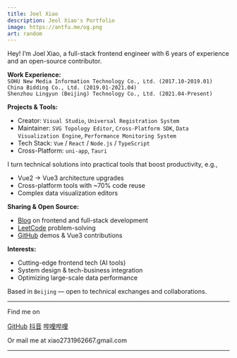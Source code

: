 ```yaml
---
title: Joel Xiao
description: Jeol Xiao's Portfolio
image: https://antfu.me/og.png
art: random
---
```

Hey! I’m Joel Xiao, a full-stack frontend engineer with 6 years of experience and an open-source contributor.

**Work Experience:**  
`SOHU New Media Information Technology Co., Ltd. (2017.10-2019.01)`  
`China Bidding Co., Ltd. (2019.01-2021.04)`  
`Shenzhou Lingyun (Beijing) Technology Co., Ltd. (2021.04-Present)`

**Projects & Tools:**  
- Creator: `Visual Studio`, `Universal Registration System`  
- Maintainer: `SVG Topology Editor`, `Cross-Platform SDK`, `Data Visualization Engine`, `Performance Monitoring System`  
- Tech Stack: `Vue` / `React` / `Node.js` / `TypeScript`  
- Cross-Platform: `uni-app`, `Tauri`  

I turn technical solutions into practical tools that boost productivity, e.g.,  
- Vue2 → Vue3 architecture upgrades  
- Cross-platform tools with ~70% code reuse  
- Complex data visualization editors  

**Sharing & Open Source:**  
- [Blog](https://blog.csdn.net/XLL20001022) on frontend and full-stack development  
- [LeetCode](https://leetcode.cn/u/xiaowenlong1022/) problem-solving  
- [GitHub](https://github.com/joel-xiao) demos & Vue3 contributions  

**Interests:**  
- Cutting-edge frontend tech (AI tools)  
- System design & tech-business integration  
- Optimizing large-scale data performance  

Based in `Beijing` — open to technical exchanges and collaborations.

---

Find me on

<p flex="~ gap-2 wrap" class="mt--2!">
  <a href="https://github.com/joel-xiao" target="_blank"><span op75 i-simple-icons-github /> GitHub</a>
  <!-- <a href="https://bsky.app/profile/antfu.me" target="_blank"><span op75 i-ri-bluesky-fill /> Bluesky</a> -->
  <!-- <a href="https://www.threads.net/@antfu7" target="_blank"><span op75 i-ri-threads-line /> Threads</a> -->
  <!-- <a href="https://chat.antfu.me" target="_blank"><span op75 i-simple-icons-discord /> Discord Server</a> -->
  <!-- <a href="https://www.youtube.com/@Joel-hq3le" target="_blank"><span op75 i-simple-icons-youtube /> YouTube</a> -->
  <!-- <a href="https://www.instagram.com/antfu7" target="_blank"><span op75 i-simple-icons-instagram /> Instagram</a> -->
  <a href="https://www.douyin.com/user/MS4wLjABAAAAkej6XwMY9kQbtT_jwMR5-gNcXPi7yIc2JTb_LF8ChNupKFUFNJvBI2NcNEIaEZ9H" target="_blank"><span op75 i-simple-icons-tiktok /> 抖音</a>
  <a href="https://space.bilibili.com/429725209" target="_blank"><span op75 i-simple-icons-bilibili /> 哔哩哔哩</a>
  <!-- <a href="https://x.com/antfuzh" target="_blank"><span op75 i-ri-twitter-x-fill /> 中文推</a> -->
  <!-- <a href="https://x.com/antfujp" target="_blank"><span op75 i-ri-twitter-x-fill /> 日本語</a> -->
</p>

Or mail me at <span font-mono>xiao2731962667<span i-carbon-at/>.gmail.com</span>

<!-- <span op50>(</span> Inactive on <span flex="~ inline gap-2 wrap"><a href="https://elk.zone/m.webtoo.ls/@antfu" target="_blank"><span op75 i-simple-icons-mastodon/> Mastodon</a> <a href="https://x.com/antfu7" target="_blank"><span op75 i-ri-twitter-x-fill /> Twitter</a> -->
<!-- <a href="https://www.zhihu.com/people/antfu" target="_blank"><span op75 i-simple-icons-zhihu /> 知乎</a> -->
<!-- <a href="https://weibo.com/u/7485197193" target="_blank"><span op75 i-simple-icons-sinaweibo /> 微博</a></span> <span op50>)</span> -->
---

<!-- <SponsorButtons /> -->
